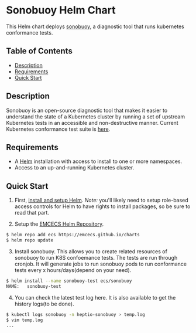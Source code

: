 # Sonobuoy Helm Chart

This Helm chart deploys [sonobuoy](https://github.com/heptio/sonobuoy), a diagnostic tool that runs kubernetes conformance tests.

## Table of Contents
* [Description](#description)
* [Requirements](#requirements)
* [Quick Start](#quick-start)

## Description

Sonobuoy is an open-source diagnostic tool that makes it easier to understand the state of a Kubernetes cluster by running a set of upstream Kubernetes tests in an accessible and non-destructive manner. Current Kubernetes conformance test suite is [here](https://github.com/cncf/k8s-conformance/blob/master/docs/KubeConformance-1.11.md).

## Requirements

* A [Helm](https://helm.sh) installation with access to install to one or more namespaces.
* Access to an up-and-running Kubernetes cluster.

## Quick Start

1. First, [install and setup Helm](https://docs.helm.sh/using_helm/#quickstart).  *_Note:_* you'll likely need to setup role-based access controls for Helm to have rights to install packages, so be sure to read that part.

2. Setup the [EMCECS Helm Repository](https://github.com/EMCECS/charts).

```bash
$ helm repo add ecs https://emcecs.github.io/charts
$ helm repo update
```

3. Install sonobuoy. This allows you to create related resources of sonobuoy to run K8S confoemance tests. The tests are run through cronjob. It will generate jobs to run sonobuoy pods to run conformance tests every x hours/days(depend on your need).

```bash
$ helm install --name sonobuoy-test ecs/sonobuoy
NAME:   sonobuoy-test
```

4. You can check the latest test log here. It is also available to get the history logs(to be done).
```bash
$ kubectl logs sonobuoy -n heptio-sonobuoy > temp.log
$ vim temp.log
...
```
